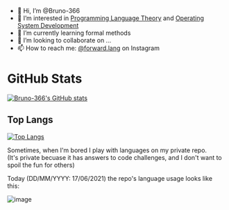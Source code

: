 - 👋 Hi, I’m @Bruno-366
- 👀 I’m interested in [Programming Language Theory] and [Operating System Development]
- 🌱 I’m currently learning formal methods
- 💞️ I’m looking to collaborate on ...
- 📫 How to reach me: [@forward.lang] on Instagram

[Programming Language Theory]: https://github.com/marcpaq/b1fipl
[Operating System Development]: https://github.com/topics/osdev
[@forward.lang]: https://www.instagram.com/forward.lang/

<!---
Bruno-366/Bruno-366 is a ✨ special ✨ repository because its `README.md` (this file) appears on your GitHub profile.
You can click the Preview link to take a look at your changes.
--->

# GitHub Stats

[![Bruno-366's GitHub stats](https://github-readme-stats-one-bice.vercel.app/api?username=Bruno-366&show_icons=true&include_all_commits=true&count_private=true&role=OWNER,COLLABORATOR)](https://github.com/anuraghazra/github-readme-stats)

## Top Langs

[![Top Langs](https://github-readme-stats.vercel.app/api/top-langs/?username=Bruno-366)](https://github.com/anuraghazra/github-readme-stats)

Sometimes,
when I'm bored I play with languages on my private repo.  
(It's private becuase it has answers to code challenges, and I don't want to spoil the fun for others)

Today (DD/MM/YYYY: 17/06/2021) the repo's language usage looks like this:

![image](https://user-images.githubusercontent.com/81762173/122386935-a6feca00-cf6e-11eb-93a6-72de075f755c.png)
